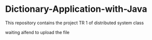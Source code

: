 # Dictionary-Application-with-Java
This repository contains the project TR 1 of distributed system class 

waiting alfend to upload the file
